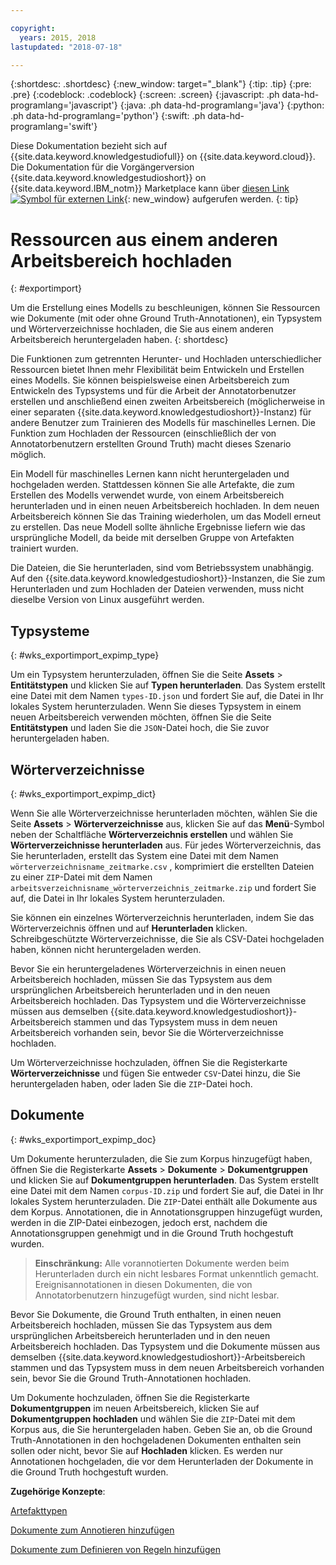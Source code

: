 ```yaml
---

copyright:
  years: 2015, 2018
lastupdated: "2018-07-18"

---
```


{:shortdesc: .shortdesc}
{:new_window: target="_blank"}
{:tip: .tip}
{:pre: .pre}
{:codeblock: .codeblock}
{:screen: .screen}
{:javascript: .ph data-hd-programlang='javascript'}
{:java: .ph data-hd-programlang='java'}
{:python: .ph data-hd-programlang='python'}
{:swift: .ph data-hd-programlang='swift'}

Diese Dokumentation bezieht sich auf {{site.data.keyword.knowledgestudiofull}} on {{site.data.keyword.cloud}}. Die Dokumentation für die Vorgängerversion {{site.data.keyword.knowledgestudioshort}} on {{site.data.keyword.IBM_notm}} Marketplace kann über [diesen Link ![Symbol für externen Link](../../icons/launch-glyph.svg "Symbol für externen Link")](https://console.bluemix.net/docs/services/knowledge-studio/exportimport.html){: new_window} aufgerufen werden.
{: tip}

# Ressourcen aus einem anderen Arbeitsbereich hochladen
{: #exportimport}

Um die Erstellung eines Modells zu beschleunigen, können Sie Ressourcen wie Dokumente (mit oder ohne Ground Truth-Annotationen), ein Typsystem und Wörterverzeichnisse hochladen, die Sie aus einem anderen Arbeitsbereich heruntergeladen haben.
{: shortdesc}

Die Funktionen zum getrennten Herunter- und Hochladen unterschiedlicher Ressourcen bietet Ihnen mehr Flexibilität beim Entwickeln und Erstellen eines Modells. Sie können beispielsweise einen Arbeitsbereich zum Entwickeln des Typsystems und für die Arbeit der Annotatorbenutzer erstellen und anschließend einen zweiten Arbeitsbereich (möglicherweise in einer separaten {{site.data.keyword.knowledgestudioshort}}-Instanz) für andere Benutzer zum Trainieren des Modells für maschinelles Lernen. Die Funktion zum Hochladen der Ressourcen (einschließlich der von Annotatorbenutzern erstellten Ground Truth) macht dieses Szenario möglich.

Ein Modell für maschinelles Lernen kann nicht heruntergeladen und hochgeladen werden. Stattdessen können Sie alle Artefakte, die zum Erstellen des Modells verwendet wurde, von einem Arbeitsbereich herunterladen und in einen neuen Arbeitsbereich hochladen. In dem neuen Arbeitsbereich können Sie das Training wiederholen, um das Modell erneut zu erstellen. Das neue Modell sollte ähnliche Ergebnisse liefern wie das ursprüngliche Modell, da beide mit derselben Gruppe von Artefakten trainiert wurden.

Die Dateien, die Sie herunterladen, sind vom Betriebssystem unabhängig. Auf den {{site.data.keyword.knowledgestudioshort}}-Instanzen, die Sie zum Herunterladen und zum Hochladen der Dateien verwenden, muss nicht dieselbe Version von Linux ausgeführt werden.

## Typsysteme
{: #wks_exportimport_expimp_type}

Um ein Typsystem herunterzuladen, öffnen Sie die Seite **Assets** > **Entitätstypen** und klicken Sie auf **Typen herunterladen**. Das System erstellt eine Datei mit dem Namen `types-ID.json` und fordert Sie auf, die Datei in Ihr lokales System herunterzuladen. Wenn Sie dieses Typsystem in einem neuen Arbeitsbereich verwenden möchten, öffnen Sie die Seite **Entitätstypen** und laden Sie die `JSON`-Datei hoch, die Sie zuvor heruntergeladen haben.

## Wörterverzeichnisse
{: #wks_exportimport_expimp_dict}

Wenn Sie alle Wörterverzeichnisse herunterladen möchten, wählen Sie die Seite **Assets** > **Wörterverzeichnisse** aus, klicken Sie auf das **Menü**-Symbol neben der Schaltfläche **Wörterverzeichnis erstellen** und wählen Sie **Wörterverzeichnisse herunterladen** aus. Für jedes Wörterverzeichnis, das Sie herunterladen, erstellt das System eine Datei mit dem Namen `wörterverzeichnisname_zeitmarke.csv` , komprimiert die erstellten Dateien zu einer `ZIP`-Datei mit dem Namen `arbeitsverzeichnisname_wörterverzeichnis_zeitmarke.zip` und fordert Sie auf, die Datei in Ihr lokales System herunterzuladen.

Sie können ein einzelnes Wörterverzeichnis herunterladen, indem Sie das Wörterverzeichnis öffnen und auf **Herunterladen** klicken. Schreibgeschützte Wörterverzeichnisse, die Sie als CSV-Datei hochgeladen haben, können nicht heruntergeladen werden.

Bevor Sie ein heruntergeladenes Wörterverzeichnis in einen neuen Arbeitsbereich hochladen, müssen Sie das Typsystem aus dem ursprünglichen Arbeitsbereich herunterladen und in den neuen Arbeitsbereich hochladen. Das Typsystem und die Wörterverzeichnisse müssen aus demselben {{site.data.keyword.knowledgestudioshort}}-Arbeitsbereich stammen und das Typsystem muss in dem neuen Arbeitsbereich vorhanden sein, bevor Sie die Wörterverzeichnisse hochladen.

Um Wörterverzeichnisse hochzuladen, öffnen Sie die Registerkarte **Wörterverzeichnisse** und fügen Sie entweder `CSV`-Datei hinzu, die Sie heruntergeladen haben, oder laden Sie die `ZIP`-Datei hoch.

## Dokumente
{: #wks_exportimport_expimp_doc}

Um Dokumente herunterzuladen, die Sie zum Korpus hinzugefügt haben, öffnen Sie die Registerkarte **Assets** > **Dokumente** > **Dokumentgruppen** und klicken Sie auf **Dokumentgruppen herunterladen**. Das System erstellt eine Datei mit dem Namen `corpus-ID.zip` und fordert Sie auf, die Datei in Ihr lokales System herunterzuladen. Die `ZIP`-Datei enthält alle Dokumente aus dem Korpus. Annotationen, die in Annotationsgruppen hinzugefügt wurden, werden in die ZIP-Datei einbezogen, jedoch erst, nachdem die Annotationsgruppen genehmigt und in die Ground Truth hochgestuft wurden.

> **Einschränkung:** Alle vorannotierten Dokumente werden beim Herunterladen durch ein nicht lesbares Format unkenntlich gemacht. Ereignisannotationen in diesen Dokumenten, die von Annotatorbenutzern hinzugefügt wurden, sind nicht lesbar.

Bevor Sie Dokumente, die Ground Truth enthalten, in einen neuen Arbeitsbereich hochladen, müssen Sie das Typsystem aus dem ursprünglichen Arbeitsbereich herunterladen und in den neuen Arbeitsbereich hochladen. Das Typsystem und die Dokumente müssen aus demselben {{site.data.keyword.knowledgestudioshort}}-Arbeitsbereich stammen und das Typsystem muss in dem neuen Arbeitsbereich vorhanden sein, bevor Sie die Ground Truth-Annotationen hochladen.

Um Dokumente hochzuladen, öffnen Sie die Registerkarte **Dokumentgruppen** im neuen Arbeitsbereich, klicken Sie auf **Dokumentgruppen hochladen** und wählen Sie die `ZIP`-Datei mit dem Korpus aus, die Sie heruntergeladen haben. Geben Sie an, ob die Ground Truth-Annotationen in den hochgeladenen Dokumenten enthalten sein sollen oder nicht, bevor Sie auf **Hochladen** klicken. Es werden nur Annotationen hochgeladen, die vor dem Herunterladen der Dokumente in die Ground Truth hochgestuft wurden.

**Zugehörige Konzepte**:

[Artefakttypen](/docs/services/watson-knowledge-studio/artifacts.html)

[Dokumente zum Annotieren hinzufügen](/docs/services/watson-knowledge-studio/documents-for-annotation.html)

[Dokumente zum Definieren von Regeln hinzufügen](/docs/services/watson-knowledge-studio/rule-annotator-add-doc.html)
